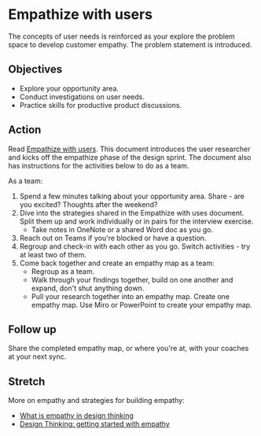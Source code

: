 # Empathize with users

The concepts of user needs is reinforced as your explore the problem space to develop customer empathy. The problem statement is introduced.

## Objectives

* Explore your opportunity area.
* Conduct investigations on user needs.
* Practice skills for productive product discussions.

## Action

Read [Empathize with users](https://github.com/tnt-summer-academy/Curriculum/blob/main/Reference/Product%20decks/1.1%20-%20Empathize%20with%20users.pdf). This document introduces the user researcher and kicks off the empathize phase of the design sprint. The document also has instructions for the activities below to do as a team.

As a team:

1. Spend a few minutes talking about your opportunity area. Share - are you excited? Thoughts after the weekend?
2. Dive into the strategies shared in the Empathize with uses document. Split them up and work individually or in pairs for the interview exercise.
    * Take notes in OneNote or a shared Word doc as you go.
3. Reach out on Teams if you're blocked or have a question.
4. Regroup and check-in with each other as you go. Switch activities - try at least two of them.
5. Come back together and create an empathy map as a team:
    * Regroup as a team.
    * Walk through your findings together, build on one another and expand, don't shut anything down.
    * Pull your research together into an empathy map. Create one empathy map. Use Miro or PowerPoint to create your empathy map.

## Follow up

Share the completed empathy map, or where you're at, with your coaches at your next sync.

## Stretch

More on empathy and strategies for building empathy:

* [What is empathy in design thinking](https://careerfoundry.com/en/blog/ux-design/what-is-empathy-in-design-thinking/)
* [Design Thinking: getting started with empathy](https://www.interaction-design.org/literature/article/design-thinking-getting-started-with-empathy)
